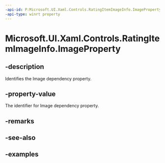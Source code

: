```yaml
---
-api-id: P:Microsoft.UI.Xaml.Controls.RatingItemImageInfo.ImageProperty
-api-type: winrt property
---
```


<!-- Property syntax.
public DependencyProperty ImageProperty { get; }
-->

# Microsoft.UI.Xaml.Controls.RatingItemImageInfo.ImageProperty

## -description

Identifies the Image dependency property.

## -property-value

The identifier for Image dependency property.

## -remarks

## -see-also

## -examples

